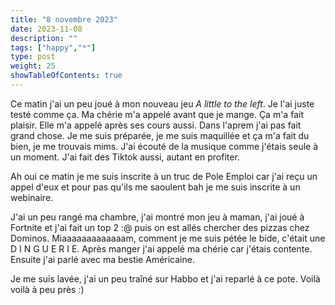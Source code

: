 ```yaml
---
title: "8 novembre 2023"
date: 2023-11-08
description: ""
tags: ["happy","*"]
type: post
weight: 25
showTableOfContents: true
---
```


Ce matin j'ai un peu joué à mon nouveau jeu *A little to the left*. Je l'ai juste testé comme ça. Ma chérie m'a appelé avant que je mange. Ça m'a fait plaisir. Elle m'a appelé après ses cours aussi. Dans l'aprem j'ai pas fait grand chose. Je me suis préparée, je me suis maquillée et ça m'a fait du bien, je me trouvais mims. J'ai écouté de la musique comme j'étais seule à un moment. J'ai fait des Tiktok aussi, autant en profiter.

Ah oui ce matin je me suis inscrite à un truc de Pole Emploi car j'ai reçu un appel d'eux et pour pas qu'ils me saoulent bah je me suis inscrite à un webinaire.

J'ai un peu rangé ma chambre, j'ai montré mon jeu à maman, j'ai joué à Fortnite et j'ai fait un top 2 :@ puis on est allés chercher des pizzas chez Dominos. Miaaaaaaaaaaaaam, comment je me suis pétée le bide, c'était une D I N G U E R I E. Après manger j'ai appelé ma chérie car j'étais contente. Ensuite j'ai parlé avec ma bestie Américaine.

Je me suis lavée, j'ai un peu traîné sur Habbo et j'ai reparlé à ce pote. Voilà voilà à peu près :)
